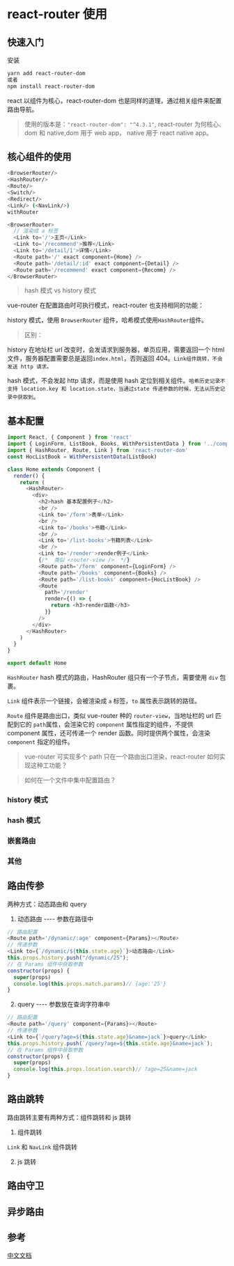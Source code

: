 # react-router 使用

## 快速入门

安装

```bash
yarn add react-router-dom
或者
npm install react-router-dom
```

react 以组件为核心，react-router-dom 也是同样的道理，通过相关组件来配置路由导航。

> 使用的版本是：`"react-router-dom": "^4.3.1"`, react-router 为何核心、dom 和 native,dom 用于 web app， native 用于 react native app。

## 核心组件的使用

```bash
<BrowserRouter/>
<HashRouter/>
<Route/>
<Switch/>
<Redirect/>
<Link/> (<NavLink/>)
withRouter
```

```js
<BrowserRouter>
  // 渲染成 a 标签
  <Link to='/'>主页</Link>
  <Link to='/recommend'>推荐</Link>
  <Link to='/detail/1'>详情</Link>
  <Route path='/' exact component={Home} />
  <Route path='/detail/:id' exact component={Detail} />
  <Route path='/recommend' exact component={Recomm} />
</BrowserRouter>
```

> hash 模式 vs history 模式

vue-router 在配置路由时可执行模式，react-router 也支持相同的功能：

history 模式，使用 `BrowserRouter` 组件，哈希模式使用`HashRouter`组件。

> 区别：

history 在地址栏 url 改变时，会发请求到服务器，单页应用，需要返回一个 html 文件，服务器配置需要总是返回`index.html`，否则返回 404。`Link组件跳转，不会发送 http 请求。`

hash 模式，不会发起 http 请求，而是使用 hash 定位到相关组件。`哈希历史记录不支持 location.key 和 location.state，当通过state 传递参数的时候，无法从历史记录中获取到`。

## 基本配置

```js
import React, { Component } from 'react'
import { LoginForm, ListBook, Books, WithPersistentData } from '../components'
import { HashRouter, Route, Link } from 'react-router-dom'
const HocListBook = WithPersistentData(ListBook)

class Home extends Component {
  render() {
    return (
      <HashRouter>
        <div>
          <h2>hash 基本配置例子</h2>
          <br />
          <Link to='/form'>表单</Link>
          <br />
          <Link to='/books'>书籍</Link>
          <br />
          <Link to='/list-books'>书籍列表</Link>
          <br />
          <Link to='/render'>render例子</Link>
          {/*  类似 <router-view />  */}
          <Route path='/form' component={LoginForm} />
          <Route path='/books' component={Books} />
          <Route path='/list-books' component={HocListBook} />
          <Route
            path='/render'
            render={() => {
              return <h3>render函数</h3>
            }}
          />
        </div>
      </HashRouter>
    )
  }
}

export default Home
```

`HashRouter` hash 模式的路由，HashRouter 组只有一个子节点，需要使用 `div` 包裹。

`Link` 组件表示一个链接，会被渲染成 `a` 标签，`to` 属性表示跳转的路径。

`Route` 组件是路由出口，类似 vue-router 种的 `router-view`，当地址栏的 url 匹配到它的 `path`属性，会渲染它的 `component` 属性指定的组件，不提供 component 属性，还可传递一个 render 函数。同时提供两个属性，会渲染 `component` 指定的组件。

> vue-router 可实现多个 path 只在一个路由出口渲染，react-router 如何实现这种工功能？

> 如何在一个文件中集中配置路由？

### history 模式

### hash 模式

### 嵌套路由

### 其他

## 路由传参

两种方式：动态路由和 query

1. 动态路由 ---- 参数在路径中

```js
// 路由配置
<Route path='/dynamic/:age' component={Params}></Route>
// 传递参数
<Link to={`/dynamic/${this.state.age}`}>动态路由</Link>
this.props.history.push("/dynamic/25");
// 在 Params 组件中获取参数
constructor(props) {
  super(props)
  console.log(this.props.match.params)// {age:'25'}
}
```

2. query ---- 参数放在查询字符串中

```js
// 路由配置
<Route path='/query' component={Params}></Route>
// 传递参数
<Link to={`/query?age=${this.state.age}&name=jack`}>query</Link>
this.props.history.push(`/query?age=${this.state.age}&name=jack`);
// 在 Params 组件中获取参数
constructor(props) {
  super(props)
  console.log(this.props.location.search)// ?age=25&name=jack
}
```

## 路由跳转

路由跳转主要有两种方式：组件跳转和 js 跳转

1. 组件跳转

`Link` 和 `NavLink` 组件跳转

2. js 跳转

## 路由守卫

## 异步路由

## 参考

[中文文档](https://react-guide.github.io/react-router-cn/docs/Introduction.html)
